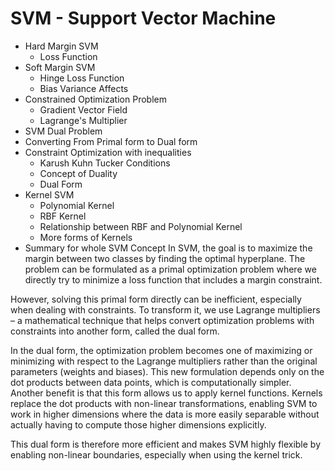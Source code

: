 # SVM - Support Vector Machine

- Hard Margin SVM
  - Loss Function
- Soft Margin SVM
  - Hinge Loss Function
  - Bias Variance Affects
- Constrained Optimization Problem
  - Gradient Vector Field
  - Lagrange's Multiplier
- SVM Dual Problem
- Converting From Primal form to Dual form
- Constraint Optimization with inequalities
  - Karush Kuhn Tucker Conditions
  - Concept of Duality
  - Dual Form
- Kernel SVM
  - Polynomial Kernel
  - RBF Kernel
  - Relationship between RBF and Polynomial Kernel
  - More forms of Kernels
- Summary for whole SVM Concept
In SVM, the goal is to maximize the margin between two classes by finding the optimal hyperplane. The problem can be formulated as a primal optimization problem where we directly try to minimize a loss function that includes a margin constraint.

However, solving this primal form directly can be inefficient, especially when dealing with constraints. To transform it, we use Lagrange multipliers – a mathematical technique that helps convert optimization problems with constraints into another form, called the dual form.

In the dual form, the optimization problem becomes one of maximizing or minimizing with respect to the Lagrange multipliers rather than the original parameters (weights and biases). This new formulation depends only on the dot products between data points, which is computationally simpler. Another benefit is that this form allows us to apply kernel functions. Kernels replace the dot products with non-linear transformations, enabling SVM to work in higher dimensions where the data is more easily separable without actually having to compute those higher dimensions explicitly.

This dual form is therefore more efficient and makes SVM highly flexible by enabling non-linear boundaries, especially when using the kernel trick.
